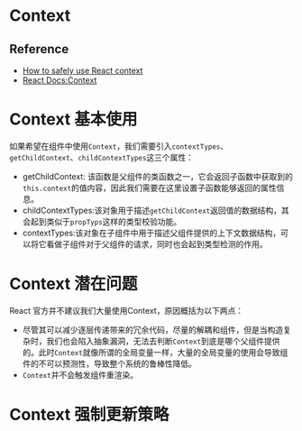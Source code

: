 # Context

## Reference
- [How to safely use React context](https://medium.com/@mweststrate/how-to-safely-use-react-context-b7e343eff076#.pnc15zji9)
- [React Docs:Context](https://facebook.github.io/react/docs/context.html)

# Context 基本使用

如果希望在组件中使用`Context`，我们需要引入`contextTypes`、`getChildContext`、`childContextTypes`这三个属性：
- getChildContext: 该函数是父组件的类函数之一，它会返回子函数中获取到的`this.context`的值内容，因此我们需要在这里设置子函数能够返回的属性信息。
- childContextTypes:该对象用于描述`getChildContext`返回值的数据结构，其会起到类似于`propTyps`这样的类型校验功能。
- contextTypes:该对象在子组件中用于描述父组件提供的上下文数据结构，可以将它看做子组件对于父组件的请求，同时也会起到类型检测的作用。

# Context 潜在问题

React 官方并不建议我们大量使用Context，原因概括为以下两点：
- 尽管其可以减少逐层传递带来的冗余代码，尽量的解耦和组件，但是当构造复杂时，我们也会陷入抽象漏洞，无法去判断`Context`到底是哪个父组件提供的。此时`Context`就像所谓的全局变量一样，大量的全局变量的使用会导致组件的不可以预测性，导致整个系统的鲁棒性降低。
- `Context`并不会触发组件重渲染。

# Context 强制更新策略